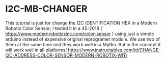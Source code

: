# I2C-MB-CHANGER
This tutorial is just for change the I2C IDENTIFICATION HEX in  a Modern Robotix Color Sensor; I tested it in a 45-2018 ( https://www.modernroboticsinc.com/color-sensor ) using just a simple arduino instead of expensive original reprogramer module. We use two of them at the same time and they work well in a MyRio. But in the concept it will work well in all platforms!
https://www.instructables.com/id/CHANGE-I2C-ADDRESS-COLOR-SENSOR-MODERN-ROBOTIX-WIT/
